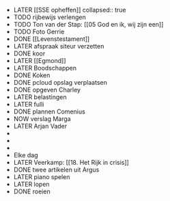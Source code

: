 - LATER [[SSE opheffen]]
  collapsed:: true
- TODO rijbewijs verlengen
- TODO Ton van der Stap: [[05 God en ik, wij zijn een]]
- TODO Foto Gerrie
- DONE [[Levenstestament]]
- LATER afspraak siteur verzetten
- DONE koor
- LATER [[Egmond]]
- LATER Boodschappen
- DONE Koken
- DONE pcloud opslag verplaatsen
- DONE opgeven Charley
- LATER belastingen
- LATER fulli
- DONE plannen Comenius
- NOW verslag Marga
- LATER Arjan Vader
-
-
-
- Elke dag
- LATER Veerkamp: [[18. Het Rijk in crisis]]
- DONE twee artikelen uit Argus
- LATER piano spelen
- LATER lopen
- DONE roeien
